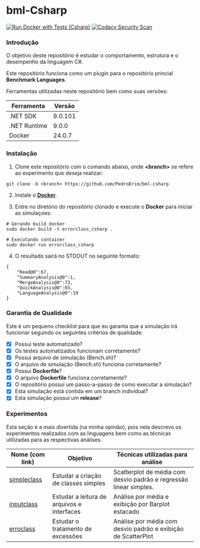 # bml-Csharp

[![Run Docker with Tests (Csharp)](https://github.com/PedroDrim/bml-csharp/actions/workflows/dotnet.yml/badge.svg?branch=errorclass)](https://github.com/PedroDrim/bml-csharp/actions/workflows/dotnet.yml)
[![Codacy Security Scan](https://github.com/PedroDrim/bml-csharp/actions/workflows/codacy.yml/badge.svg?branch=errorclass)](https://github.com/PedroDrim/bml-csharp/actions/workflows/codacy.yml)

### Introdução

O objetivo deste repositório é estudar o comportamento, estrutura e o desempenho da linguagem C#.

Este repositório funciona como um plugin para o repositório princial **Benchmark Languages**.

Ferramentas utilizadas neste repositório bem como suas versões:

|Ferramenta   |Versão  |
|-------------|--------|
|.NET SDK     |9.0.101 |
|.NET Runtime |9.0.0   |
|Docker       |24.0.7  |

### Instalação

1. Clone este repositório com o comando abaixo, onde **\<branch\>** se refere ao experimento que deseja realizar:

```
git clone -b <branch> https://github.com/PedroDrim/bml-csharp
```

2. Instale o [**Docker**](https://docs.docker.com/engine/install/).

3. Entre no diretório do repositório clonado e execute o **Docker** para iniciar as simulaçoes:

```
# Gerando build docker
sudo docker build -t errorclass_csharp .

# Executando container
sudo docker run errorclass_csharp
```

4. O resultado sairá no STDOUT no seguinte formato:

```
{
    "Read@0":67,
    "SummaryAnalysis@0":1,
    "MergeAnalysis@0":72,
    "QuickAnalysis@0":65,
    "LanguageAnalysis@0":19
}
```

### Garantia de Qualidade

Este é um pequeno checklist para que eu garanta que a simulação irá funcionar seguindo os seguintes critérios de qualidade:

- [x] Possui teste automatizado?
- [x] Os testes automatizados funcionam corretamente?
- [x] Possui arquivo de simulação (Bench.sh)?
- [x] O arquivo de simulação (Bench.sh) funciona corretamente?
- [x] Possui **Dockerfile**?
- [x] O arquivo **Dockerfile** funciona corretamente?
- [x] O repositório possui um passo-a-passo de como executar a simulação?
- [x] Esta simulação está contida em um branch individual?
- [x] Esta simulação possui um **release**?

### Experimentos

Esta seção é a mais divertida (na minha opinião), pois nela descrevo os experimentos realizados com as linguagens bem como as técnicas utilizadas para as respectivas análises.

| Nome (com link) | Objetivo | Técnicas utilizadas para análise |
|-----------------|----------|----------------------------------|
| [simpleclass](https://github.com/PedroDrim/Benchmark-Languages/blob/simpleclass/Documents/simpleclass.md) | Estudar a criação de classes simples | Scatterplot de média com desvio padrão e regressão linear simples.|
| [inputclass](https://github.com/PedroDrim/Benchmark-Languages/blob/master/outputs/inputclass/inputclass.md) | Estudar a leitura de arquivos e interfaces | Análise por média e exibição por Barplot estacado |
| [erroclass](https://github.com/PedroDrim/Benchmark-Languages/blob/master/outputs/errorclass/errorclass.md) | Estudar o tratamento de excessões | Análise por média com desvio padrão e exibição de ScatterPlot |

